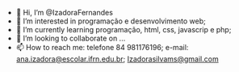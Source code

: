 - 👋 Hi, I’m @IzadoraFernandes
- 👀 I’m interested in programação e desenvolvimento web;
- 🌱 I’m currently learning programação, html, css, javascrip e php;
- 💞️ I’m looking to collaborate on ...
- 📫 How to reach me: telefone 84 981176196; e-mail: ana.izadora@escolar.ifrn.edu.br; Izadorasilvams@gmail.com

<!---
IzadoraFernandes/IzadoraFernandes is a ✨ special ✨ repository because its `README.md` (this file) appears on your GitHub profile.
You can click the Preview link to take a look at your changes.
--->
